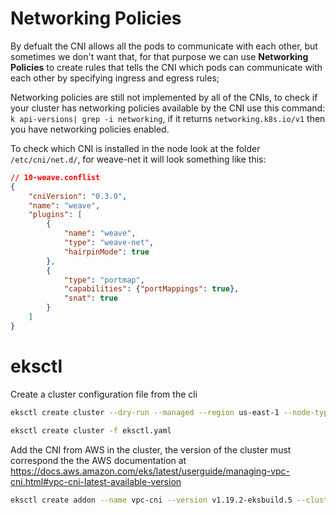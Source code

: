 # Networking Policies

By defualt the CNI allows all the pods to communicate with each other, but sometimes we don't want that, for that purpose we can use **Networking Policies** to create rules that tells the CNI which pods can communicate with each other by specifying ingress and egress rules;

Networking policies are still not implemented by all of the CNIs, to check if your cluster has networking policies available by the CNI use this command: `k api-versions| grep -i networking`, if it returns `networking.k8s.io/v1` then you have networking policies enabled.

To check which CNI is installed in the node look at the folder `/etc/cni/net.d/`, for weave-net it will look something like this:

```json
// 10-weave.conflist
{
    "cniVersion": "0.3.0",
    "name": "weave",
    "plugins": [
        {
            "name": "weave",
            "type": "weave-net",
            "hairpinMode": true
        },
        {
            "type": "portmap",
            "capabilities": {"portMappings": true},
            "snat": true
        }
    ]
}
```

# eksctl

Create a cluster configuration file from the cli

```bash
eksctl create cluster --dry-run --managed --region us-east-1 --node-type t3.medium --name pick --version 1.32 --nodes 2 --nodes-min 1 --nodes-max 3 --nodegroup-name pick-group > eksctl.yaml

eksctl create cluster -f eksctl.yaml
```

Add the CNI from AWS in the cluster, the version of the cluster must correspond the the AWS documentation at https://docs.aws.amazon.com/eks/latest/userguide/managing-vpc-cni.html#vpc-cni-latest-available-version

```bash
eksctl create addon --name vpc-cni --version v1.19.2-eksbuild.5 --cluster eks-cluster --force
```
